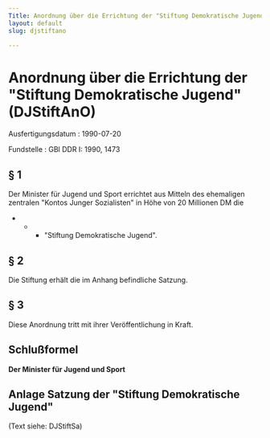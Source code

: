```yaml
---
Title: Anordnung über die Errichtung der "Stiftung Demokratische Jugend"
layout: default
slug: djstiftano

---
```


# Anordnung über die Errichtung der "Stiftung Demokratische Jugend" (DJStiftAnO)

Ausfertigungsdatum
:   1990-07-20

Fundstelle
:   GBl DDR I: 1990, 1473



## § 1

Der Minister für Jugend und Sport errichtet aus Mitteln des ehemaligen
zentralen "Kontos Junger Sozialisten" in Höhe von 20 Millionen DM die

*
    *
        *   "Stiftung Demokratische Jugend".











## § 2

Die Stiftung erhält die im Anhang befindliche Satzung.


## § 3

Diese Anordnung tritt mit ihrer Veröffentlichung in Kraft.


## Schlußformel

**Der Minister für Jugend und Sport**


## Anlage Satzung der "Stiftung Demokratische Jugend"

(Text siehe: DJStiftSa)

